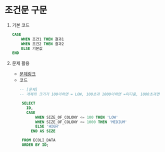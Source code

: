 # 조건문 구문
1. 기본 코드
      ```sql
      CASE
          WHEN 조건1 THEN 결과1
          WHEN 조건2 THEN 결과2
          ELSE 기본값
      END
      ```

2. 문제 활용
   - [문제링크](../programers/SELECT/LV3_대장균의크기에따라%20분류하기.md)
   - 코드
     ```sql
     -- [문제]
     -- 개체의 크기가 100이하면 = LOW, 100초과 1000이하면 =미디움, 1000초과면 하이로 분류
     
      SELECT 
        ID, 
        CASE
            WHEN SIZE_OF_COLONY <= 100 THEN 'LOW'
            WHEN SIZE_OF_COLONY <= 1000 THEN 'MEDIUM'
            ELSE 'HIGH'
          END AS SIZE

      FROM ECOLI_DATA
      ORDER BY ID;

     ```